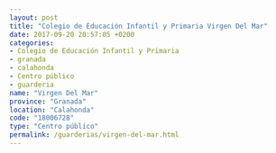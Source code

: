 ```yaml
---
layout: post
title: "Colegio de Educación Infantil y Primaria Virgen Del Mar"
date: 2017-09-20 20:57:05 +0200
categories:
- Colegio de Educación Infantil y Primaria
- granada
- calahonda
- Centro público
- guarderia
name: "Virgen Del Mar"
province: "Granada"
location: "Calahonda"
code: "18006728"
type: "Centro público"
permalink: /guarderias/virgen-del-mar.html
---
```

